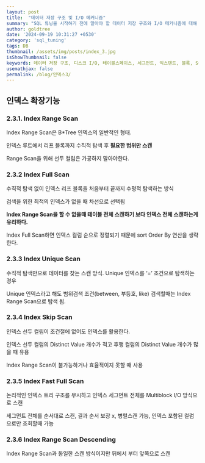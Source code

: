 ```yaml
---
layout: post
title:  "데이터 저장 구조 및 I/O 메커니즘"
summary: "SQL 튜닝을 시작하기 전에 알아야 할 데이터 저장 구조와 I/O 메커니즘에 대해 설명"
author: goldtree
date: '2024-09-19 10:31:27 +0530'
category: 'sql_tuning'
tags: DB
thumbnail: /assets/img/posts/index_3.jpg
isShowThumbnail: false
keywords: 데이터 저장 구조, 디스크 I/O, 테이블스페이스, 세그먼트, 익스텐트, 블록, SQL 튜닝
usemathjax: false
permalink: /blog/인덱스3/
---
```


## 인덱스 확장기능

### 2.3.1. Index Range Scan

Index Range Scan은 B*Tree 인덱스의 일반적인 형태. 

인덱스 루트에서 리프 블록까지 수직적 탐색 후 **필요한 범위만 스캔**

Range Scan을 위해 선두 컬럼은 가공하지 말아야한다.

### 2.3.2 Index Full Scan

수직적 탐색 없이 인덱스 리프 블록을 처음부터 끝까지 수평적 탐색하는 방식

검색을 위한 최적의 인덱스가 없을 때 차선으로 선택됨

**Index Range Scan을 할 수 없을때 테이블 전체 스캔하기 보다 인덱스 전체 스캔하는게 유리하다.**

Index Full Scan하면 인덱스 컬럼 순으로 정렬되기 때문에 sort Order By 연산을 생략한다.

### 2.3.3 Index Unique Scan

수직적 탐색만으로 데이터를 찾는 스캔 방식. Unique 인덱스를 ‘=’ 조건으로 탐색하는 경우

Unique 인덱스라고 해도 범위검색 조건(between, 부등호, like) 검색할때는 Index Range Scan으로 탐색 됨.

### 2.3.4 Index Skip Scan

인덱스 선두 컬림이 조건절에 없어도 인덱스를 활용한다.

인덱스 선두 컬럼의 Distinct Value 개수가 적고 후행 컬럼의 Distinct Value 개수가 많을 때 유용

Index Range Scan이 불가능하거나 효율적이지 못할 때 사용

### 2.3.5 Index Fast Full Scan

논리적인 인덱스 트리 구조를 무시하고 인덱스 세그먼트 전체를 Multiblock I/O 방식으로 스캔

세그먼트 전체를 순서대로 스캔, 결과 순서 보장 x, 병렬스캔 가능, 인덱스 포함된 컬럼으로만 조회할때 가능

### 2.3.6 Index Range Scan Descending

Index Range Scan과  동일한 스캔 방식이지만 뒤에서 부터 앞쪽으로 스캔